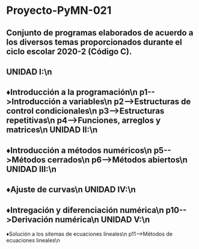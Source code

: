 # Proyecto-PyMN-021
Conjunto de programas elaborados de acuerdo a los diversos temas proporcionados durante el ciclo escolar 2020-2 (Código C).
---------------------------------------------------------------------------------------------------------------------------
UNIDAD I:\n
--------
♦Introducción a la programación\n
p1-->Introducción a variables\n
p2-->Estructuras de control condicionales\n
p3-->Estructuras repetitivas\n
p4-->Funciones, arreglos y matrices\n
UNIDAD II:\n
---------
♦Introducción a métodos numéricos\n 
p5-->Métodos cerrados\n
p6-->Métodos abiertos\n
UNIDAD III:\n
------------
♦Ajuste de curvas\n
UNIDAD IV:\n
---------
♦Intregación y diferenciación numérica\n
p10-->Derivación numérica\n
UNIDAD V:\n
----------
♦Solución a los sitemas de ecuaciones lineales\n
p11-->Métodos de ecuaciones lineales\n
